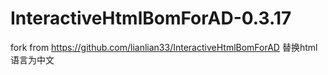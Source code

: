# InteractiveHtmlBomForAD-0.3.17

fork from https://github.com/lianlian33/InteractiveHtmlBomForAD
替换html语言为中文
